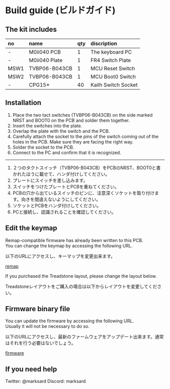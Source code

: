 # Build guide (ビルドガイド)

## The kit includes

|no|name|qty|discription|
|:--|:--|:--|:--|
|-|M0ii040 PCB|1|The keyboard PC|
|-|M0ii040 Plate|1|FR4 Switch Plate|
|MSW1|TVBP06-B043CB|1|MCU Reset Switch|
|MSW2|TVBP06-B043CB|1|MCU Boot0 Switch|
|-|CPG15*|40|Kailh Switch Socket|

## Installation

1. Place the two tact switches (TVBP06-B043CB) on the side marked NRST and BOOT0 on the PCB and solder them together.
1. Insert the switches into the plate.
1. Overlap the plate with the switch and the PCB.
1. Carefully attach the socket to the pins of the switch coming out of the holes in the PCB. Make sure they are facing the right way.
1. Solder the socket to the PCB.
1. Connect to the PC and confirm that it is recognized.

---

1. ２つのタクトスイッチ（TVBP06-B043CB）をPCBのNRST、BOOT0と書かれたほうに載せて、ハンダ付けしてください。
1. プレートにスイッチを差し込みます。
1. スイッチをつけたプレートとPCBを重ねてください。
1. PCBの穴から出ているスイッチのピンに、注意深くソケットを取り付けます。向きを間違えないようにしてください。
1. ソケットとPCBをハンダ付けしてください。
1. PCと接続し、認識されることを確認してください。

## Edit the keymap

Remap-compatible firmware has already been written to this PCB.  
You can change the keymap by accessing the following URL.  

以下のURLにアクセスし、キーマップを変更出来ます。  

[remap](https://remap-keys.app/)

If you purchased the Treadstone layout, please change the layout below.  

Treadstoneレイアウトをご購入の場合は以下からレイアウトを変更してください。  

## Firmware binary file

You can update the firmware by accessing the following URL.  
Usually it will not be necessary to do so.  

以下のURLにアクセスし、最新のファームウェアをアップデート出来ます。通常はそれを行う必要はないでしょう。  

[firmware](https://remap-keys.app/catalog/AheP3WR8nb6M6Bj3pq9Q/firmware)

## If you need help

Twitter: @marksard
Discord: marksard
